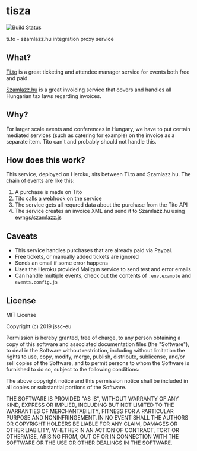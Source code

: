 # tisza

[![Build Status](https://travis-ci.org/jssc-eu/tisza.svg?branch=master)](https://travis-ci.org/jssc-eu/tisza)

ti.to - szamlazz.hu integration proxy service

## What?

[Ti.to](https://ti.to/) is a great ticketing and attendee manager service for events both free and paid.

[Szamlazz.hu](https://szamlazz.hu) is a great invoicing service that covers and handles  all Hungarian tax laws regarding invoices.

## Why?

For larger scale events and conferences in Hungary, we have to put certain mediated services (such as catering for example) on the invoice as a separate item.
Tito can't and probably should not handle this.

## How does this work?

This service, deployed on Heroku, sits between Ti.to and Szamlazz.hu. The chain of events are like this:

1. A purchase is made on Tito
2. Tito calls a webhook on the service
3. The service gets all requred data about the purchase from the Tito API
4. The service creates an invoice XML and send it to Szamlazz.hu using [ewngs/szamlazz.js](https://github.com/ewngs/szamlazz.js)

## Caveats

* This service handles purchases that are already paid via Paypal.
* Free tickets, or manually added tickets are ignored
* Sends an email if some error happens
* Uses the Heroku provided Mailgun service to send test and error emails
* Can handle multiple events, check out the contents of `.env.example` and `events.config.js`

## License

MIT License

Copyright (c) 2019 jssc-eu

Permission is hereby granted, free of charge, to any person obtaining a copy
of this software and associated documentation files (the "Software"), to deal
in the Software without restriction, including without limitation the rights
to use, copy, modify, merge, publish, distribute, sublicense, and/or sell
copies of the Software, and to permit persons to whom the Software is
furnished to do so, subject to the following conditions:

The above copyright notice and this permission notice shall be included in all
copies or substantial portions of the Software.

THE SOFTWARE IS PROVIDED "AS IS", WITHOUT WARRANTY OF ANY KIND, EXPRESS OR
IMPLIED, INCLUDING BUT NOT LIMITED TO THE WARRANTIES OF MERCHANTABILITY,
FITNESS FOR A PARTICULAR PURPOSE AND NONINFRINGEMENT. IN NO EVENT SHALL THE
AUTHORS OR COPYRIGHT HOLDERS BE LIABLE FOR ANY CLAIM, DAMAGES OR OTHER
LIABILITY, WHETHER IN AN ACTION OF CONTRACT, TORT OR OTHERWISE, ARISING FROM,
OUT OF OR IN CONNECTION WITH THE SOFTWARE OR THE USE OR OTHER DEALINGS IN THE
SOFTWARE.

